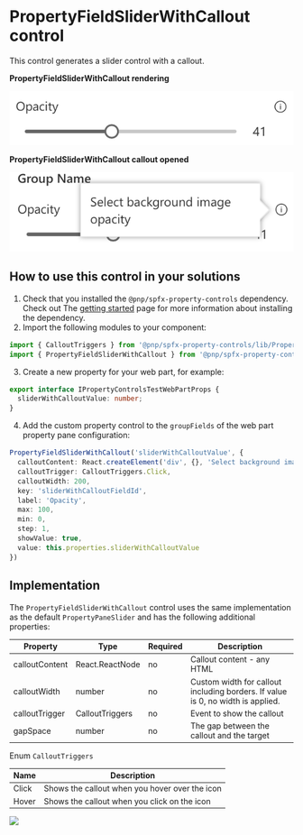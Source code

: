 # PropertyFieldSliderWithCallout control

This control generates a slider control with a callout.

**PropertyFieldSliderWithCallout rendering**

![Choice Group field with callout](../assets/sliderfieldwithcallout.png)


**PropertyFieldSliderWithCallout callout opened**

![Choice field with callout opened](../assets/sliderfieldwithcallout-open.png)

## How to use this control in your solutions

1. Check that you installed the `@pnp/spfx-property-controls` dependency. Check out The [getting started](../getting-started) page for more information about installing the dependency.
2. Import the following modules to your component:

```TypeScript
import { CalloutTriggers } from '@pnp/spfx-property-controls/lib/PropertyFieldHeader';
import { PropertyFieldSliderWithCallout } from '@pnp/spfx-property-controls/lib/PropertyFieldSliderWithCallout';
```

3. Create a new property for your web part, for example:

```TypeScript
export interface IPropertyControlsTestWebPartProps {
  sliderWithCalloutValue: number;
}
```

4. Add the custom property control to the `groupFields` of the web part property pane configuration:

```TypeScript
PropertyFieldSliderWithCallout('sliderWithCalloutValue', {
  calloutContent: React.createElement('div', {}, 'Select background image opacity'),
  calloutTrigger: CalloutTriggers.Click,
  calloutWidth: 200,
  key: 'sliderWithCalloutFieldId',
  label: 'Opacity',
  max: 100,
  min: 0,
  step: 1,
  showValue: true,
  value: this.properties.sliderWithCalloutValue
})
```

## Implementation

The `PropertyFieldSliderWithCallout` control uses the same implementation as the default `PropertyPaneSlider` and has the following additional properties:

| Property | Type | Required | Description |
| ---- | ---- | ---- | ---- |
| calloutContent | React.ReactNode | no | Callout content - any HTML |
| calloutWidth | number | no | Custom width for callout including borders. If value is 0, no width is applied. |
| calloutTrigger | CalloutTriggers | no | Event to show the callout |
| gapSpace | number | no | The gap between the callout and the target |

Enum `CalloutTriggers`

| Name | Description |
| ---- | ---- |
| Click | Shows the callout when you hover over the icon |
| Hover | Shows the callout when you click on the icon |


![](https://telemetry.sharepointpnp.com/sp-dev-fx-property-controls/wiki/PropertyFieldSliderWithCallout)